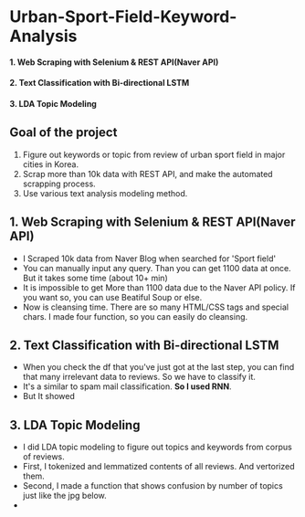 # Urban-Sport-Field-Keyword-Analysis

#### 1. Web Scraping with Selenium & REST API(Naver API)
#### 2. Text Classification with Bi-directional LSTM
#### 3. LDA Topic Modeling

## Goal of the project
1. Figure out keywords or topic from review of urban sport field in major cities in Korea.
2. Scrap more than 10k data with REST API, and make the automated scrapping process.
3. Use various text analysis modeling method.

## 1. Web Scraping with Selenium & REST API(Naver API)
- I Scraped 10k data from Naver Blog when searched for 'Sport field'
- You can manually input any query. Than you can get 1100 data at once. But it takes some time (about 10+ min)
- It is impossible to get More than 1100 data due to the Naver API policy. If you want so, you can use Beatiful Soup or else.
- Now is cleansing time. There are so many HTML/CSS tags and special chars. I made four function, so you can easily do cleansing.

## 2. Text Classification with Bi-directional LSTM
- When you check the df that you've just got at the last step, you can find that many irrelevant data to reviews. So we have to classify it.
- It's a similar to spam mail classification. **So I used RNN**.
- But It showed 

## 3. LDA Topic Modeling
- I did LDA topic modeling to figure out topics and keywords from corpus of reviews.
- First, I tokenized and lemmatized contents of all reviews. And vertorized them.
- Second, I made a function that shows confusion by number of topics just like the jpg below.
- 
